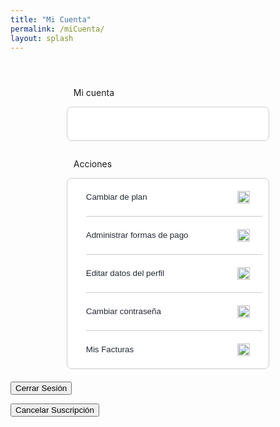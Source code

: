 ```yaml
---
title: "Mi Cuenta"
permalink: /miCuenta/
layout: splash
---
```


<style>
.plan {
  width: 60%; /* Ancho deseado de cada plan */
  padding: 10px;
  border: 1px solid #ccc;
  border-radius: 8px;
  background: white;
  text-align: left;
  margin-bottom: 20px; /* Espacio inferior entre cada plan */
  margin-top: 0px;
  margin-left: auto;
  margin-right: auto;
}

.plan-contenido {
  padding-left: 20px; /* Añade un margen a la izquierda del contenido */
}
  
.linea {
  height: 1px;
  background: linear-gradient(to right, #ccc 0%, #ccc 100%, transparent 50%, transparent 100%);
  margin-bottom: 10px; /* Espacio inferior entre cada plan */
  margin-top: 10px;
  margin-left: 20px;
}

/* Estilo CSS para alinear la imagen a la derecha */
img {
  float: right; /* Alinea la imagen a la derecha */
  margin-left: 10px; /* Agrega un margen izquierdo para separar la imagen del texto */
  margin-bottom: 10px; /* Espacio inferior entre cada plan */
  margin-top: 10px;
}

.boton {
  display: inline-block;
  padding: 0px 0px;
  padding-left: 20px; /* Añade un margen a la izquierda del texto dentro del botón */
  padding-right: 20px; /* Añade un margen a la izquierda del texto dentro del botón */
  width: 100%; /* Establece el ancho deseado para el botón */
  text-align: left; /* Alinea el texto a la izquierda dentro del botón */
  color: #222831;
  background: white;
  border: none;
  border-radius: 5px;
  cursor: pointer;
  text-decoration: none;
  line-height: 40px; /* Centra verticalmente el texto */
  outline: none; /* Quita el borde azul al hacer clic en el botón */
}

.boton:hover {
  background-color: #c3c3c3;
}
</style>

<p style="margin-top: 4em;margin-left: 20%;">Mi cuenta</p>

<div class="plan">
  <div class="plan-contenido">
    <h2><span id="subscription-plan"></span></h2>
    <h6><span id="next-invoice-date"></span></h6>
  </div>
</div>

<p style="margin-top: 2em;margin-left: 20%;">Acciones</p>

<div class="plan">
  <button class="boton">
    Cambiar de plan
    <img src="/assets/images/angulo-derecho.svg" width="20" height="20" style="vertical-align: middle;">
  </button>
  <div class="linea"></div>
  <button class="boton">
    Administrar formas de pago
    <img src="/assets/images/angulo-derecho.svg" width="20" height="20" style="vertical-align: middle;">
  </button>
  <div class="linea"></div>
  <button class="boton">
    Editar datos del perfil
    <img src="/assets/images/angulo-derecho.svg" width="20" height="20" style="vertical-align: middle;">
  </button>
  <div class="linea"></div>
  <button class="boton">
    Cambiar contraseña
    <img src="/assets/images/angulo-derecho.svg" width="20" height="20" style="vertical-align: middle;">
  </button>
  <div class="linea"></div>
  <button class="boton" onclick="window.location.href='/misFacturas/'">
    Mis Facturas
    <img src="/assets/images/angulo-derecho.svg" width="20" height="20" style="vertical-align: middle;">
  </button>
</div>

<!-- Logout button -->
<button onclick="logout()">Cerrar Sesión</button>

<!-- Display subscription plan -->
<p id="subscription-plan"></p>

<!-- Unsubscribe button -->
<button onclick="cancelSubscription()">Cancelar Suscripción</button>

<!-- Conditional button based on connected Stripe account -->
<div id="stripe-button"></div>

<script>
  // Function to update next invoice date in HTML
  function updateNextInvoiceDate(nextInvoiceDate) {
    const nextInvoiceDateElement = document.getElementById('next-invoice-date');
    if (nextInvoiceDateElement) {
      const formattedDate = new Date(nextInvoiceDate).toLocaleDateString('es-ES', { day: 'numeric', month: 'long', year: 'numeric' });
      nextInvoiceDateElement.textContent = 'Próximo pago: ' + formattedDate;
      console.log('Next invoice date:', formattedDate); // Log the next invoice date
    }
  }

  // Function to fetch next invoice date
  function fetchNextInvoiceDate(email) {
    fetch('/.netlify/functions/server', {
      method: 'POST',
      headers: {
        'Content-Type': 'application/json'
      },
      body: JSON.stringify({ action: 'next_invoice_date', email: email })
    })
    .then(response => response.json())
    .then(data => {
      if (data && data.nextInvoiceDate) {
        updateNextInvoiceDate(data.nextInvoiceDate);
      } else {
        console.error('Next invoice date not found in response:', data);
      }
    })
    .catch(error => {
      console.error('Error fetching next invoice date:', error);
    });
  }

  // Check if user has a connected account
  function fetchCheckConnectedAccount(email) {
    fetch('/.netlify/functions/server', {
      method: 'POST',
      headers: {
        'Content-Type': 'application/json'
      },
      body: JSON.stringify({ action: 'check_connected_account', email: email })
    })
    .then(response => response.json())
    .then(data => {
      console.log('Response from check_connected_account:', data);
      if (data && data.hasConnectedAccount) {
        console.log('User has a connected Stripe account.');
        // Show button to manage things on stripe.com
        const stripeButton = document.createElement('a');
        stripeButton.classList.add('button');
        stripeButton.textContent = 'Administrar cosas en Stripe';
        stripeButton.href = 'https://dashboard.stripe.com/'; // Link to manage Stripe account
        stripeButton.target = '_blank'; // Open in new tab
        const stripeDiv = document.getElementById('stripe-button');
        if (stripeDiv) {
          stripeDiv.appendChild(stripeButton);
        }
      } else {
        console.log('User does not have a connected Stripe account.');
        // Show button to create a connected account
        const createAccountButton = document.createElement('a');
        createAccountButton.classList.add('button');
        createAccountButton.textContent = 'Crear cuenta conectada de Stripe';
        createAccountButton.href = '/create_account_stripe/'; // Link to create connected account
        const stripeDiv = document.getElementById('stripe-button');
        if (stripeDiv) {
          stripeDiv.appendChild(createAccountButton);
        }
      }
    })
    .catch(error => console.error('Error checking connected account:', error));
  }

  // Function to generate a random alphanumeric ID
  function generateRandomID(length) {
    const characters = 'ABCDEFGHIJKLMNOPQRSTUVWXYZabcdefghijklmnopqrstuvwxyz0123456789';
    let result = '';
    const charactersLength = characters.length;
    for (let i = 0; i < length; i++) {
      result += characters.charAt(Math.floor(Math.random() * charactersLength));
    }
    return result;
  }

  // Function to add or update ID in user metadata
  function addIDToUserMetadata(user) {
    if (!user.user_metadata.id) { // Check if the ID already exists
      const newID = generateRandomID(6); // Generate a random ID with 6 characters
      const updatedMetadata = {
        ...user.user_metadata,
        id: newID
      };

      user.update({
        data: updatedMetadata
      }).then(() => {
        console.log('User metadata updated successfully with new ID:', updatedMetadata);
      }).catch(error => {
        console.error('Error updating user metadata:', error);
      });
    } else {
      console.log('User already has an ID:', user.user_metadata.id);
    }
  }

  // Netlify identity
  netlifyIdentity.on('login', user => {
    const usernameSpan = document.getElementById('username');
    if (usernameSpan) {
      usernameSpan.innerText = user.user_metadata.full_name || user.email;
    }

    const subscriptionPlan = user.user_metadata.subscription_plan;
    if (subscriptionPlan) {
      const subscriptionPlanElement = document.getElementById('subscription-plan');
      subscriptionPlanElement.textContent = "Plan " + subscriptionPlan;
      console.log('Subscription plan:', subscriptionPlan);
    } else {
      console.log('User', user);
      console.log('sin plan de suscripción');
    }

    fetchNextInvoiceDate(user.email);
    fetchCheckConnectedAccount(user.email); // Fetch connected account status on login

    // Add or update ID in user metadata
    addIDToUserMetadata(user);
  });

  netlifyIdentity.on('logout', () => {
    const usernameSpan = document.getElementById('username');
    if (usernameSpan) {
      usernameSpan.innerText = '';
    }
  });

  function logout() {
    netlifyIdentity.logout();
  }

  function cancelSubscription() {
  const confirmation = confirm('¿Estás seguro de que quieres cancelar tu suscripción?');
  if (confirmation) {
    const user = netlifyIdentity.currentUser();
    if (!user) {
      alert('Por favor, inicia sesión para cancelar tu suscripción.');
      return;
    }

    const subscriptionPlan = user.user_metadata.subscription_plan;
    if (!subscriptionPlan) {
      alert('No se encontró ninguna suscripción asociada a tu cuenta.');
      return;
    }

    fetch('/.netlify/functions/server', {
      method: 'POST',
      headers: {
        'Content-Type': 'application/json'
      },
      body: JSON.stringify({ action: 'cancel_subscription', email: user.email })
    })
    .then(response => response.json())
    .then(data => {
      if (data && data.message) { // Check if `data.message` exists
        // Update user metadata to set subscription_plan to "Sin Plan"
        user.update({ data: { subscription_plan: "Sin Plan" } })
          .then(() => {
            alert('¡Tu suscripción ha sido cancelada con éxito!');
            window.location.reload();
          })
          .catch(error => {
            console.error('Error updating user metadata:', error);
            alert('¡La suscripción ha sido cancelada, pero no se pudo actualizar el plan! Por favor, inténtalo de nuevo más tarde.');
          });
      } else {
        alert('Error al cancelar la suscripción: ' + (data.error || 'Error desconocido'));
      }
    })
    .catch(error => {
      console.error('Error al cancelar la suscripción:', error);
      alert('Error al cancelar la suscripción. Por favor, inténtalo de nuevo más tarde.');
    });
  }
}
</script>
